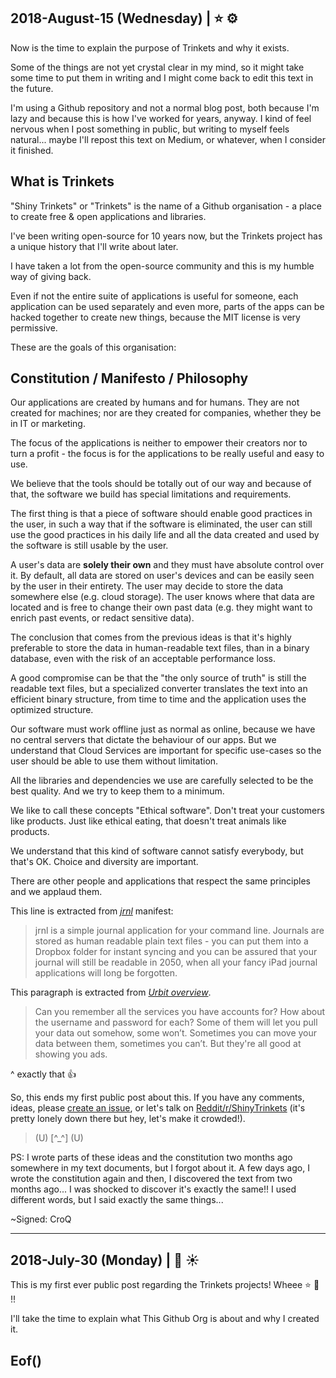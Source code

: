 
## 2018-August-15 (Wednesday) | ⭐️ ⚙️

Now is the time to explain the purpose of Trinkets and why it exists.

Some of the things are not yet crystal clear in my mind, so it might take some time to put them in writing and I might come back to edit this text in the future.

I'm using a Github repository and not a normal blog post, both because I'm lazy and because this is how I've worked for years, anyway. I kind of feel nervous when I post something in public, but writing to myself feels natural... maybe I'll repost this text on Medium, or whatever, when I consider it finished.

## What is Trinkets

"Shiny Trinkets" or "Trinkets" is the name of a Github organisation - a place to create free & open applications and libraries.

I've been writing open-source for 10 years now, but the Trinkets project has a unique history that I'll write about later.

I have taken a lot from the open-source community and this is my humble way of giving back.

Even if not the entire suite of applications is useful for someone, each application can be used separately and even more, parts of the apps can be hacked together to create new things, because the MIT license is very permissive.

These are the goals of this organisation:

## Constitution / Manifesto / Philosophy

Our applications are created by humans and for humans. They are not created for machines; nor are they created for companies, whether they be in IT or marketing.

The focus of the applications is neither to empower their creators nor to turn a profit - the focus is for the applications to be really useful and easy to use.

We believe that the tools should be totally out of our way and because of that, the software we build has special limitations and requirements.

The first thing is that a piece of software should enable good practices in the user, in such a way that if the software is eliminated, the user can still use the good practices in his daily life and all the data created and used by the software is still usable by the user.

A user's data are **solely their own** and they must have absolute control over it.
By default, all data are stored on user's devices and can be easily seen by the user in their entirety.
The user may decide to store the data somewhere else (e.g. cloud storage).
The user knows where that data are located and is free to change their own past data (e.g. they might want to enrich past events, or redact sensitive data).

The conclusion that comes from the previous ideas is that it's highly preferable to store the data in human-readable text files, than in a binary database, even with the risk of an acceptable performance loss.

A good compromise can be that the "the only source of truth" is still the readable text files, but a specialized converter translates the text into an efficient binary structure, from time to time and the application uses the optimized structure.

Our software must work offline just as normal as online, because we have no central servers that dictate the behaviour of our apps. But we understand that Cloud Services are important for specific use-cases so the user should be able to use them without limitation.

All the libraries and dependencies we use are carefully selected to be the best quality. And we try to keep them to a minimum.

We like to call these concepts "Ethical software". Don't treat your customers like products. Just like ethical eating, that doesn't treat animals like products.

We understand that this kind of software cannot satisfy everybody, but that's OK. Choice and diversity are important.

There are other people and applications that respect the same principles and we applaud them.

This line is extracted from *[jrnl](http://jrnl.sh/)* manifest:
> jrnl is a simple journal application for your command line. Journals are stored as human readable plain text files - you can put them into a Dropbox folder for instant syncing and you can be assured that your journal will still be readable in 2050, when all your fancy iPad journal applications will long be forgotten.

This paragraph is extracted from *[Urbit overview](https://urbit.org/posts/overview/)*.
> Can you remember all the services you have accounts for? How about the username and password for each? Some of them will let you pull your data out somehow, some won’t. Sometimes you can move your data between them, sometimes you can’t. But they're all good at showing you ads.

^ exactly that 👍

So, this ends my first public post about this. If you have any comments, ideas, please [create an issue](https://github.com/ShinyTrinkets/docs/issues), or let's talk on [Reddit/r/ShinyTrinkets](https://www.reddit.com/r/ShinyTrinkets) (it's pretty lonely down there but hey, let's make it crowded!).

> (U) [^_^] (U)<br/>

PS: I wrote parts of these ideas and the constitution two months ago somewhere in my text documents, but I forgot about it. A few days ago, I wrote the constitution again and then, I discovered the text from two months ago... I was shocked to discover it's exactly the same!! I used different words, but I said exactly the same things...

~Signed: CroQ

--------------------------------------------------------------------------------

## 2018-July-30 (Monday) | 🤖 ☀️

This is my first ever public post regarding the Trinkets projects! Wheee ⭐️ 🎉 !!

I'll take the time to explain what This Github Org is about and why I created it.

## Eof()
